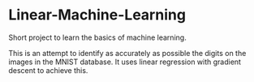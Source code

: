 # Linear-Machine-Learning

Short project to learn the basics of machine learning.

This is an attempt to identify as accurately as possible the digits on the images in the MNIST database.
It uses linear regression with gradient descent to achieve this.
